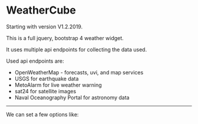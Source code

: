# WeatherCube

Starting with version V1.2.2019.

This is a full jquery, bootstrap 4 weather widget.

It uses multiple api endpoints for collecting the data used.

Used api endpoints are:
- OpenWeatherMap - forecasts, uvi, and map services
- USGS for earthquake data
- MetoAlarm for live weather warning
- sat24 for satellite images
- Naval Oceanography Portal for astronomy data
--------------------------------------------------------------

We can set a few options like:

  <script src="assets/js/jQuery/jquery.js?v=wAXeYng6BG"></script>
  <script src="assets/js/bootstrap/js/bootstrap.bundle.js?v=wAXeYng6BG"></script>
  <script src="assets/js/eCharts/echarts.js?v=wAXeYng6BG"></script>
  <script src="assets/js/leaflet/leaflet.js?v=wAXeYng6BG"></script>
  <script src="assets/js/weatherCube.min.js?v=wAXeYng6BG"></script>
  <script src="assets/js/weatherCube_i18n.min.js?v=wAXeYng6BG"></script>

